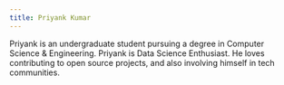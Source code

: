 ```yaml
---
title: Priyank Kumar
---
```

Priyank is an undergraduate student pursuing a degree in Computer Science & Engineering. Priyank is Data Science Enthusiast. He loves contributing to open source projects, and also involving himself in tech communities.
